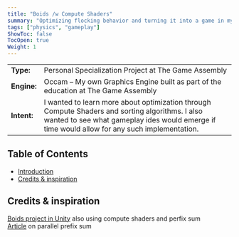 ```yaml
---
title: "Boids /w Compute Shaders"
summary: "Optimizing flocking behavior and turning it into a game in my own Graphics Engine -->"
tags: ["physics", "gameplay"]
ShowToc: false
TocOpen: true
Weight: 1
---
```

| |  |
|----------------------------|------------|
| **Type:**     |Personal Specialization Project at The Game Assembly|
| **Engine:**   |Occam – My own Graphics Engine built as part of the education at The Game Assembly|
| **Intent:**   |I wanted to learn more about optimization through Compute Shaders and sorting algorithms. I also wanted to see what gameplay ides would emerge if time would   allow for any such implementation.| 

## Table of Contents
- [Introduction](#introduction)
- [Credits & inspiration](#credits--inspiration)

## Credits & inspiration
[Boids project in Unity](https://github.com/jtsorlinis/BoidsUnity) also using compute shaders and perfix sum <br/>
[Article](https://developer.nvidia.com/gpugems/gpugems3/part-vi-gpu-computing/chapter-39-parallel-prefix-sum-scan-cuda) on parallel prefix sum